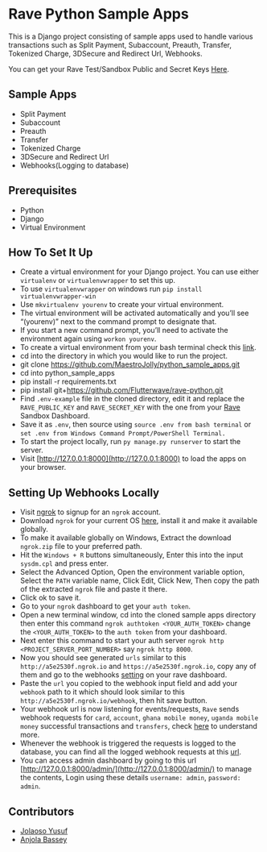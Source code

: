 # Rave Python Sample Apps

This is a Django project consisting of sample apps used to handle various transactions such as Split Payment, Subaccount, Preauth, Transfer, Tokenized Charge, 3DSecure and Redirect Url, Webhooks.

You can get your Rave Test/Sandbox Public and Secret Keys [Here](https://ravesandbox.flutterwave.com/dashboard/settings/apis).

## Sample Apps

- Split Payment
- Subaccount
- Preauth
- Transfer
- Tokenized Charge
- 3DSecure and Redirect Url
- Webhooks(Logging to database)

## Prerequisites

- Python
- Django
- Virtual Environment

## How To Set It Up

- Create a virtual environment for your Django project. You can use either `virtualenv` or `virtualenvwrapper` to set this up.
- To use `virtualenvwrapper` on windows run `pip install virtualenvwrapper-win`
- Use `mkvirtualenv yourenv` to create your virtual environment.
- The virtual environment will be activated automatically and you’ll see “(yourenv)” next to the command prompt to designate that. 
- If you start a new command prompt, you’ll need to activate the environment again using `workon yourenv`.
- To create a virtual environment from your bash terminal check this [link](https://virtualenvwrapper.readthedocs.io/en/latest/).
- cd into the directory in which you would like to run the project.
- git clone https://github.com/MaestroJolly/python_sample_apps.git
- cd into python_sample_apps
- pip install -r requirements.txt
- pip install git+https://github.com/Flutterwave/rave-python.git
- Find `.env-example` file in the cloned directory, edit it and replace the `RAVE_PUBLIC_KEY` and `RAVE_SECRET_KEY` with the one from your [Rave](https://ravesandbox.flutterwave.com/dashboard/settings/apis) Sandbox Dashboard.
- Save it as `.env`, then source using `source .env from bash terminal` or `set .env from Windows Command Prompt/PowerShell Terminal.`
- To start the project locally, run `py manage.py runserver` to start the server.
- Visit [http://127.0.0.1:8000](http://127.0.0.1:8000) to load the apps on your browser.

## Setting Up Webhooks Locally

- Visit [ngrok](https://ngrok.com/) to signup for an `ngrok` account.
- Download `ngrok` for your current OS [here](https://ngrok.com/download), install it and make it available globally.
- To make it available globally on Windows, Extract the download `ngrok.zip` file to your preferred path. 
- Hit the `Windows + R` buttons simultaneously, Enter this into the input `sysdm.cpl` and press enter.
- Select the Advanced Option, Open the environment variable option, Select the `PATH` variable name, Click Edit, Click New, Then copy the path of the extracted `ngrok` file and paste it there.
- Click ok to save it.
- Go to your `ngrok` dashboard to get your `auth token`.
- Open a new terminal window, cd into the cloned sample apps directory then enter this command `ngrok authtoken <YOUR_AUTH_TOKEN>` change the `<YOUR_AUTH_TOKEN>` to the `auth token` from your dashboard.
- Next enter this command to start your auth server `ngrok http <PROJECT_SERVER_PORT_NUMBER>` say `ngrok http 8000`.
- Now you should see generated `urls` similar to this `http://a5e2530f.ngrok.io` and `https://a5e2530f.ngrok.io`, copy any of them and go to the webhooks [setting](https://ravesandbox.flutterwave.com/dashboard/settings/webhooks) on your rave dashboard.
- Paste the `url` you copied to the webhook input field and add your `webhook` path to it which should look similar to this `http://a5e2530f.ngrok.io/webhook`, then hit save button.
- Your webhook url is now listening for events/requests, `Rave` sends webhook requests for `card`, `account`, `ghana mobile money`, `uganda mobile money` successful transactions and `transfers`, check [here](https://developer.flutterwave.com/reference#webhooks) to understand more.
- Whenever the webhook is triggered the requests is logged to the database, you can find all the logged webhook requests at this [url](http://127.0.0.1:8000/webhook/logs/).
- You can access admin dashboard by going to this url [http://127.0.0.1:8000/admin/](http://127.0.0.1:8000/admin/) to manage the contents, Login using these details `username: admin`, `password: admin`.


## Contributors

- [Jolaoso Yusuf](https://github.com/MaestroJolly/)
- [Anjola Bassey](https://github.com/anjolabassey/)

